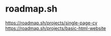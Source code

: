 # roadmap.sh

https://roadmap.sh/projects/single-page-cv
https://roadmap.sh/projects/basic-html-website
